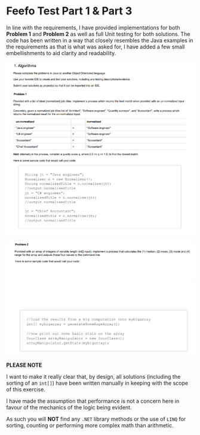 # Feefo Test Part 1 & Part 3

In line with the requirements, I have provided implementations for both **Problem 1** and **Problem 2** as well as full Unit testing for both solutions. The code has been written in a way that closely resembles the Java examples in the requirements as that is what was asked for, I have added a few small embellishments to aid clarity and readability.

![Problem 1](Problem1.PNG?raw=true)

![Problem 2](Problem2.png?raw=true)

**PLEASE NOTE**

I want to make it really clear that, by design, all solutions (including the sorting of an `int[]`) have been written manually in keeping with the scope of this exercise. 

I have made the assumption that performance is not a concern here in favour of the mechanics of the logic being evident. 

As such you will **NOT** find any `.NET` library methods or the use of `LINQ` for sorting, counting or performing more complex math than arithmetic.
